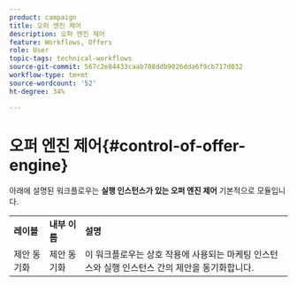 ```yaml
---
product: campaign
title: 오퍼 엔진 제어
description: 오퍼 엔진 제어
feature: Workflows, Offers
role: User
topic-tags: technical-workflows
source-git-commit: 567c2e84433caab708ddb9026dda6f9cb717d032
workflow-type: tm+mt
source-wordcount: '52'
ht-degree: 34%

---
```



# 오퍼 엔진 제어{#control-of-offer-engine}



아래에 설명된 워크플로우는 **실행 인스턴스가 있는 오퍼 엔진 제어** 기본적으로 모듈입니다.

<table> 
 <tbody> 
  <tr> 
   <td> <strong>레이블</strong><br /> </td> 
   <td> <strong>내부 이름</strong><br /> </td> 
   <td> <strong>설명</strong><br /> </td> 
  </tr> 
  <tr> 
   <td> <span class="uicontrol">제안 동기화</span> <br /> </td> 
   <td> <span class="uicontrol">제안 동기화</span> <br /> </td> 
   <td> 이 워크플로우는 상호 작용에 사용되는 마케팅 인스턴스와 실행 인스턴스 간의 제안을 동기화합니다.<br /> </td> 
  </tr> 
 </tbody> 
</table>

